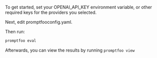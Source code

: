 To get started, set your OPENAI_API_KEY environment variable, or other required keys for the providers you selected.

Next, edit promptfooconfig.yaml.

Then run:

```bash
promptfoo eval
```

Afterwards, you can view the results by running `promptfoo view`
